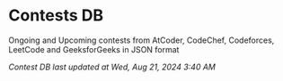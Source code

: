 # Contests DB

Ongoing and Upcoming contests from AtCoder, CodeChef, Codeforces, LeetCode and GeeksforGeeks in JSON format

*Contest DB last updated at Wed, Aug 21, 2024 3:40 AM*  
